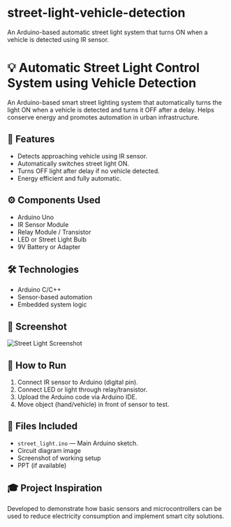 # street-light-vehicle-detection
An Arduino-based automatic street light system that turns ON when a vehicle is detected using IR sensor.
# 💡 Automatic Street Light Control System using Vehicle Detection

An Arduino-based smart street lighting system that automatically turns the light ON when a vehicle is detected and turns it OFF after a delay. Helps conserve energy and promotes automation in urban infrastructure.

## 🎯 Features

- Detects approaching vehicle using IR sensor.
- Automatically switches street light ON.
- Turns OFF light after delay if no vehicle detected.
- Energy efficient and fully automatic.

## ⚙️ Components Used

- Arduino Uno
- IR Sensor Module
- Relay Module / Transistor
- LED or Street Light Bulb
- 9V Battery or Adapter

## 🛠️ Technologies

- Arduino C/C++
- Sensor-based automation
- Embedded system logic

## 📸 Screenshot

![Street Light Screenshot](add-your-image-link-here)

## 🚀 How to Run

1. Connect IR sensor to Arduino (digital pin).
2. Connect LED or light through relay/transistor.
3. Upload the Arduino code via Arduino IDE.
4. Move object (hand/vehicle) in front of sensor to test.

## 📂 Files Included

- `street_light.ino` — Main Arduino sketch.
- Circuit diagram image
- Screenshot of working setup
- PPT (if available)

## 🎓 Project Inspiration

Developed to demonstrate how basic sensors and microcontrollers can be used to reduce electricity consumption and implement smart city solutions.
